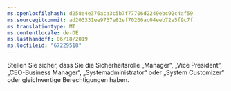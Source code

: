 ```yaml
---
ms.openlocfilehash: d258e4e376aca3c5b7f77706d2249ebc92c4af59
ms.sourcegitcommit: ad203331ee9737e82ef70206ac04eeb72a5f9c7f
ms.translationtype: MT
ms.contentlocale: de-DE
ms.lasthandoff: 06/18/2019
ms.locfileid: "67229518"
---
```

Stellen Sie sicher, dass Sie die Sicherheitsrolle „Manager“, „Vice President“, „CEO-Business Manager“, „Systemadministrator“ oder „System Customizer“ oder gleichwertige Berechtigungen haben.